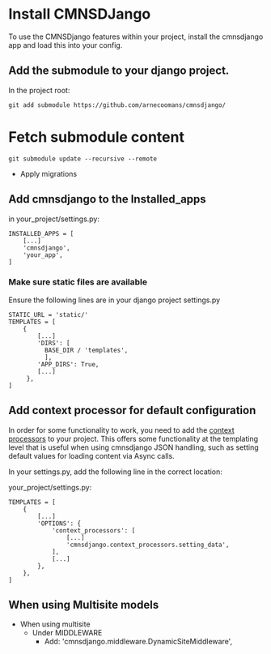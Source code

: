 # Install CMNSDJango

To use the CMNSDjango features within your project, install the 
cmnsdjango app and load this into your config.

## Add the submodule to your django project.
In the project root:
```
git add submodule https://github.com/arnecoomans/cmnsdjango/
```

# Fetch submodule content
```
git submodule update --recursive --remote
```

- Apply migrations

## Add cmnsdjango to the Installed_apps
in your_project/settings.py:
```
INSTALLED_APPS = [
    [...]
    'cmnsdjango',
    'your_app',
]
```

### Make sure static files are available
Ensure the following lines are in your django project settings.py
```
STATIC_URL = 'static/'
TEMPLATES = [
    {
        [...]
        'DIRS': [
          BASE_DIR / 'templates',
          ],
        'APP_DIRS': True,
        [...]
     },
]
```
## Add context processor for default configuration
In order for some functionality to work, you need to add the [context 
processors](https://docs.djangoproject.com/en/5.1/ref/templates/api/#playing-with-context-objects) to your project. This offers some functionality at the
templating level that is useful when using cmnsdjango JSON handling, 
such as setting default values for loading content via Async calls.


In your settings.py, add the following line in the correct location:


your_project/settings.py:
```
TEMPLATES = [
    {
        [...]
        'OPTIONS': {
            'context_processors': [
                [...]
                'cmnsdjango.context_processors.setting_data',
            ],
            [...]
        },
    },
]
```

## When using Multisite models
  - When using multisite
    - Under MIDDLEWARE
      - Add: 'cmnsdjango.middleware.DynamicSiteMiddleware',
